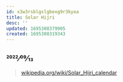 ```yaml
---
id: x3w3rsblgslgbexg9r3kyoa
title: Solar Hijri
desc: ''
updated: 1695308379905
created: 1695308319343
---
```

## 2022⁄09⁄13

> [wikipedia.org/wiki/Solar_Hijri_calendar](https://en.wikipedia.org/wiki/Solar_Hijri_calendar)